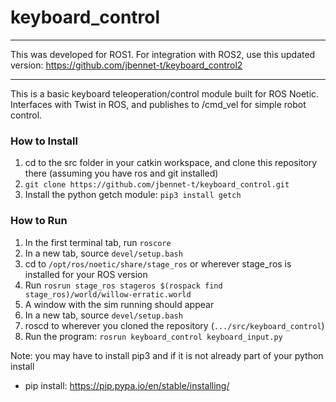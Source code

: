 # keyboard_control

-----------------------------
This was developed for ROS1. For integration with ROS2, use this updated version: https://github.com/jbennet-t/keyboard_control2

-----------------------------

This is a basic keyboard teleoperation/control module built for ROS Noetic. Interfaces with Twist in ROS, and publishes to /cmd_vel for simple robot control. 

### How to Install
1. cd to the src folder in your catkin workspace, and clone this repository there (assuming you have ros and git installed)
2. ```git clone https://github.com/jbennet-t/keyboard_control.git```
3. Install the python getch module: ```pip3 install getch```

### How to Run
1. In the first terminal tab, run ```roscore```
2. In a new tab, source ```devel/setup.bash```
3. cd to ```/opt/ros/noetic/share/stage_ros``` or wherever stage_ros is installed for your ROS version
4. Run ```rosrun stage_ros stageros $(rospack find stage_ros)/world/willow-erratic.world```
5. A window with the sim running should appear
6. In a new tab, source ```devel/setup.bash```
7. roscd to wherever you cloned the repository (```.../src/keyboard_control```)
8. Run the program: ```rosrun keyboard_control keyboard_input.py```

Note: you may have to install pip3 and if it is not already part of your python install
* pip install: https://pip.pypa.io/en/stable/installing/
